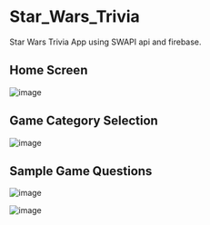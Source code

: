 # Star_Wars_Trivia
Star Wars Trivia App using SWAPI api and firebase.

## Home Screen
![image](https://github.com/CodeNext-TeamEdgeY2/Star_Wars_Trivia/assets/43914605/522f3247-ffd9-460f-b3ec-d565bc968265)

## Game Category Selection
![image](https://github.com/CodeNext-TeamEdgeY2/Star_Wars_Trivia/assets/43914605/9d4ead68-053d-4f37-af82-346a3d02f69b)

## Sample Game Questions
![image](https://github.com/CodeNext-TeamEdgeY2/Star_Wars_Trivia/assets/43914605/6eb798a4-14a4-4a45-bbb5-2a0da5f2aa7d)

![image](https://github.com/CodeNext-TeamEdgeY2/Star_Wars_Trivia/assets/43914605/25f86412-f344-4cdb-9ffd-7397aa7a3fcf)
